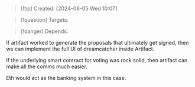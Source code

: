 
>[!tip] Created: [2024-06-05 Wed 10:07]

>[!question] Targets: 

>[!danger] Depends: 

If artifact worked to generate the proposals that ultimately get signed, then we can implement the full UI of dreamcatcher inside Artifact.

If the underlying smart contract for voting was rock solid, then artifact can make all the comms much easier.

Eth would act as the banking system in this case.